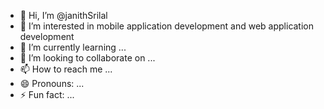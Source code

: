 - 👋 Hi, I’m @janithSrilal
- 👀 I’m interested in mobile application development and web application development
- 🌱 I’m currently learning ...
- 💞️ I’m looking to collaborate on ...
- 📫 How to reach me ...
- 😄 Pronouns: ...
- ⚡ Fun fact: ...

<!---
janithSrilal/janithSrilal is a ✨ special ✨ repository because its `README.md` (this file) appears on your GitHub profile.
You can click the Preview link to take a look at your changes.
--->
